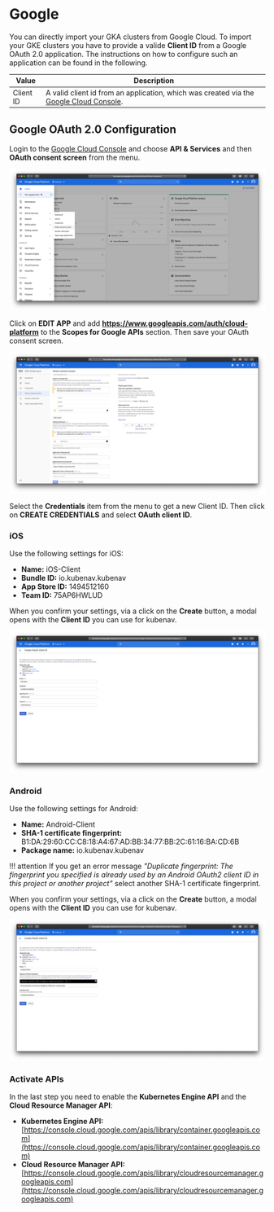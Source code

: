 # Google

You can directly import your GKA clusters from Google Cloud. To import your GKE clusters you have to provide a valide **Client ID** from a Google OAuth 2.0 application. The instructions on how to configure such an application can be found in the following.

| Value | Description |
| ----- | ----------- |
| Client ID | A valid client id from an application, which was created via the [Google Cloud Console](https://console.cloud.google.com). |

## Google OAuth 2.0 Configuration

Login to the [Google Cloud Console](https://console.cloud.google.com) and choose **API & Services** and then **OAuth consent screen** from the menu.

![Google OAuth 2.0 Configuration](../images/mobile/google-1.png)

Click on **EDIT APP** and add **https://www.googleapis.com/auth/cloud-platform** to the **Scopes for Google APIs** section. Then save your OAuth consent screen.

![Google OAuth 2.0 Configuration](../images/mobile/google-2.png)

Select the **Credentials** item from the menu to get a new Client ID. Then click on **CREATE CREDENTIALS** and select **OAuth client ID**.

### iOS

Use the following settings for iOS:

- **Name:** iOS-Client
- **Bundle ID:** io.kubenav.kubenav
- **App Store ID:** 1494512160
- **Team ID:** 75AP6HWLUD

When you confirm your settings, via a click on the **Create** button, a modal opens with the **Client ID** you can use for kubenav.

![Google OAuth 2.0 Configuration](../images/mobile/google-3.png)

### Android

Use the following settings for Android:

- **Name:** Android-Client
- **SHA-1 certificate fingerprint:** B1:DA:29:60:CC:C8:18:A4:67:AD:BB:34:77:BB:2C:61:16:BA:CD:6B
- **Package name:** io.kubenav.kubenav

!!! attention
    If you get an error message *"Duplicate fingerprint: The fingerprint you specified is already used by an Android OAuth2 client ID in this project or another project"* select another SHA-1 certificate fingerprint.

When you confirm your settings, via a click on the **Create** button, a modal opens with the **Client ID** you can use for kubenav.

![Google OAuth 2.0 Configuration](../images/mobile/google-4.png)

### Activate APIs

In the last step you need to enable the **Kubernetes Engine API** and the **Cloud Resource Manager API**:

- **Kubernetes Engine API:** [https://console.cloud.google.com/apis/library/container.googleapis.com](https://console.cloud.google.com/apis/library/container.googleapis.com)
- **Cloud Resource Manager API:** [https://console.cloud.google.com/apis/library/cloudresourcemanager.googleapis.com](https://console.cloud.google.com/apis/library/cloudresourcemanager.googleapis.com)
